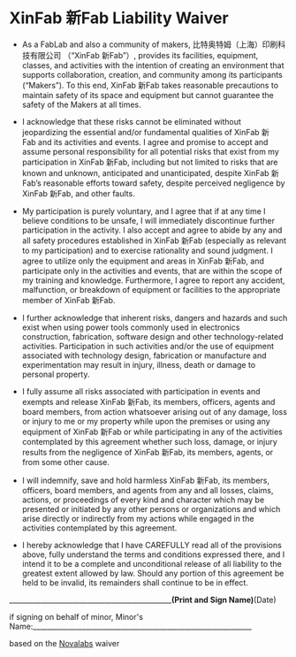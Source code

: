 # **XinFab 新Fab Liability Waiver**

* As a FabLab and also a community of makers, 比特奥特姆（上海）印刷科技有限公司 （“XinFab 新Fab”）, provides its facilities, equipment, classes, and activities with the intention of creating an environment that supports collaboration, creation, and community among its participants (“Makers”). To this end, XinFab 新Fab takes reasonable precautions to maintain safety of its space and equipment but cannot guarantee the safety of the Makers at all times.

* I acknowledge that these risks cannot be eliminated without jeopardizing the essential and/or fundamental qualities of XinFab 新Fab and its activities and events. I agree and promise to accept and assume personal responsibility for all potential risks that exist from my participation in XinFab 新Fab, including but not limited to risks that are known and unknown, anticipated and unanticipated, despite XinFab 新Fab’s reasonable efforts toward safety, despite perceived negligence by XinFab 新Fab, and other faults.

* My participation is purely voluntary, and I agree that if at any time I believe conditions to be unsafe, I will immediately discontinue further participation in the activity. I also accept and agree to abide by any and all safety procedures established in XinFab 新Fab (especially as relevant to my participation) and to exercise rationality and sound judgment. I agree to utilize only the equipment and areas in XinFab 新Fab, and participate only in the activities and events, that are within the scope of my training and knowledge. Furthermore, I agree to report any accident, malfunction, or breakdown of equipment or facilities to the appropriate member of XinFab 新Fab.

* I further acknowledge that inherent risks, dangers and hazards and such exist when using power tools commonly used in electronics construction, fabrication, software design and other technology-related activities. Participation in such activities and/or the use of equipment associated with technology design, fabrication or manufacture and experimentation may result in injury, illness, death or damage to personal property.

* I fully assume all risks associated with participation in events and exempts and release XinFab 新Fab, its members, officers, agents and board members, from action whatsoever arising out of any damage, loss or injury to me or my property while upon the premises or using any equipment of XinFab 新Fab or while participating in any of the activities contemplated by this agreement whether such loss, damage, or injury results from the negligence of XinFab 新Fab, its members, agents, or from some other cause.

* I will indemnify, save and hold harmless XinFab 新Fab, its members, officers, board members, and agents from any and all losses, claims, actions, or proceedings of every kind and character which may be presented or initiated by any other persons or organizations and which arise directly or indirectly from my actions while engaged in the activities contemplated by this agreement.

* I hereby acknowledge that I have CAREFULLY read all of the provisions above, fully understand the terms and conditions expressed there, and I intend it to be a complete and unconditional release of all liability to the greatest extent allowed by law. Should any portion of this agreement be held to be invalid, its remainders shall continue to be in effect.




__________________________________________________________(Print and Sign Name)____________(Date)




if signing on behalf of minor, Minor's Name:______________________________________________________________

based on the [Novalabs](http://nova-labs.org/blog/) waiver